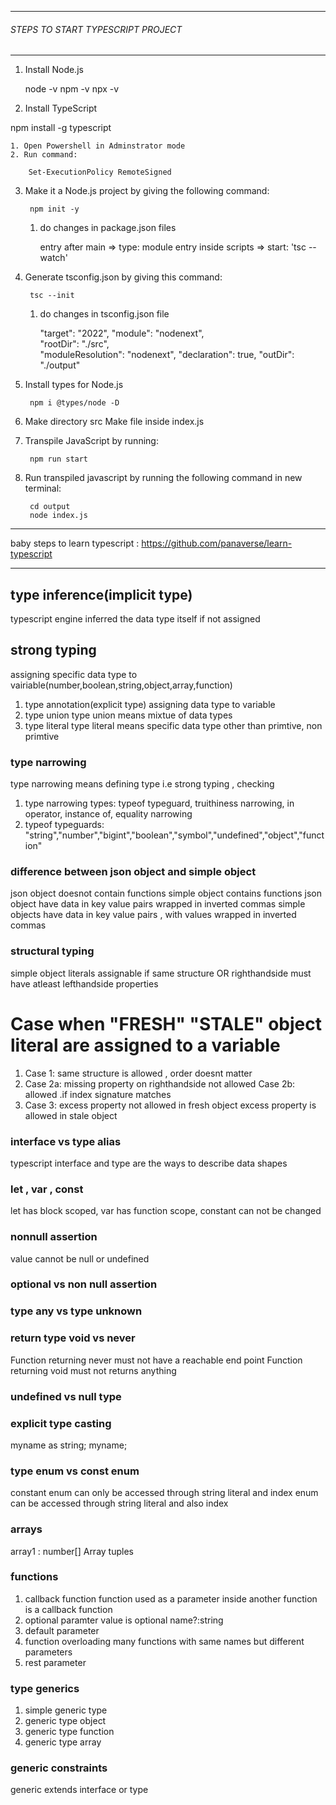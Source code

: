 ------------------------------------------------------------

   ######    STEPS TO START TYPESCRIPT PROJECT    ######

------------------------------------------------------------

1. Install Node.js
 
   node -v
   npm -v
   npx -v

2. Install TypeScript

  npm install -g typescript

    1. Open Powershell in Adminstrator mode
    2. Run command: 

		Set-ExecutionPolicy RemoteSigned

3. Make it a Node.js project by giving the following command:

		npm init -y

    1. do changes in package.json files
       
       entry after main => type: module
       entry inside scripts => start: 'tsc --watch'
        
4. Generate tsconfig.json by giving this command:

		tsc --init

    1. do changes in tsconfig.json file
        
        "target": "2022",
        "module": "nodenext",                              
        "rootDir": "./src",                                 
        "moduleResolution": "nodenext",
        "declaration": true, 
        "outDir": "./output"

5. Install types for Node.js

		npm i @types/node -D

6. Make directory src
      Make file inside index.js

7. Transpile JavaScript by running:

		npm run start

8. Run transpiled javascript by running the following command in new terminal:

		cd output
        node index.js
---------------------------------------------------------------------------------------------------------

baby steps to learn typescript : https://github.com/panaverse/learn-typescript

---------------------------------------------------------------------------------------------------------

## type inference(implicit type)
 typescript engine inferred the data type itself if not assigned

## strong typing
 assigning specific data type to vairiable(number,boolean,string,object,array,function)
   1. type annotation(explicit type)
 assigning data type to variable
   2. type union
 type union means mixtue of data types 
   3. type literal
 type literal means specific data type other than primtive, non primtive

### type narrowing
 type narrowing means defining type i.e strong typing , checking 
   1. type narrowing types:
 typeof typeguard, truithiness narrowing, in operator, instance of, equality narrowing
   2. typeof typeguards:
"string","number","bigint","boolean","symbol","undefined","object","function"

### difference between json object and simple object
json object doesnot contain functions
simple object contains functions
json object have data in key value pairs wrapped in inverted commas
simple objects have data in key value pairs , with values wrapped in inverted commas

### structural typing
 simple object literals assignable if same structure OR
 righthandside must have atleast lefthandside properties
  # Case when "FRESH" "STALE" object literal are assigned to a variable
 1. Case 1:
 same structure is allowed , order doesnt matter
 2. Case 2a:
 missing property on righthandside not allowed 
    Case 2b:
allowed  .if index signature matches
 3. Case 3:
 excess property not allowed in fresh object
 excess property is allowed in stale object

### interface vs type alias
typescript interface and type are the ways to describe data shapes

### let , var , const
let has block scoped, var has function scope, constant can not be changed

### nonnull assertion
value cannot be null or undefined

### optional vs non null assertion

### type any vs type unknown

### return type void vs never
Function returning never must not have a reachable end point
Function returning void must not returns anything

### undefined vs null type

### explicit type casting
myname as string;
<string> myname;

### type enum vs const enum
constant enum can only be accessed through string literal and index
enum can  be accessed through string literal and also index

### arrays
array1 : number[]
Array<number>
tuples

### functions
1. callback function
function used as a parameter inside another function is a callback function
2. optional paramter 
value is optional name?:string
3. default parameter
4. function overloading
many functions with same names but different parameters
5. rest parameter

### type generics 
1. simple generic type
2. generic type object
2. generic type function
2. generic type array

### generic constraints
generic extends interface or type

